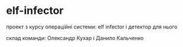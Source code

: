 # elf-infector
проект з курсу операційні системи: elf infector і детектор для нього

склад команди: Олександр Кухар і Данило Кальченко
